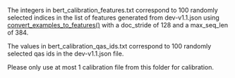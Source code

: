 The integers in bert_calibration_features.txt correspond to 100 randomly selected indices in the list of features generated from dev-v1.1.json using [convert_examples_to_features()](https://github.com/mlcommons/inference/blob/master/language/bert/create_squad_data.py#L249) with a doc_stride of 128 and a max_seq_len of 384.

The values in bert_calibration_qas_ids.txt correspond to 100 randomly selected qas ids in the dev-v1.1.json file.

Please only use at most 1 calibration file from this folder for calibration.

